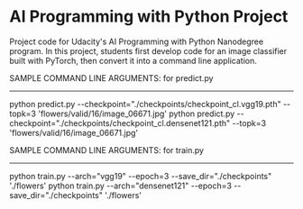 # AI Programming with Python Project

Project code for Udacity's AI Programming with Python Nanodegree program. In this project, students first develop code for an image classifier built with PyTorch, then convert it into a command line application.



SAMPLE COMMAND LINE ARGUMENTS: for predict.py
_________________________________________________
python predict.py --checkpoint="./checkpoints/checkpoint_cl.vgg19.pth" --topk=3 'flowers/valid/16/image_06671.jpg'
python predict.py --checkpoint="./checkpoints/checkpoint_cl.densenet121.pth" --topk=3 'flowers/valid/16/image_06671.jpg'


SAMPLE COMMAND LINE ARGUMENTS: for train.py
______________________________________________
python train.py --arch="vgg19" --epoch=3 --save_dir="./checkpoints" './flowers'
python train.py --arch="densenet121" --epoch=3 --save_dir="./checkpoints" './flowers'



